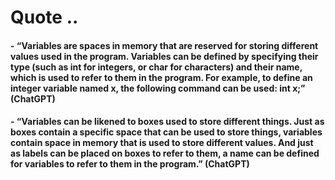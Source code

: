 # Quote ..

#### - “Variables are spaces in memory that are reserved for storing different values used in the program. Variables can be defined by specifying their type (such as int for integers, or char for characters) and their name, which is used to refer to them in the program. For example, to define an integer variable named x, the following command can be used: int x;” (ChatGPT)

#### - “Variables can be likened to boxes used to store different things. Just as boxes contain a specific space that can be used to store things, variables contain space in memory that is used to store different values. And just as labels can be placed on boxes to refer to them, a name can be defined for variables to refer to them in the program.” (ChatGPT)
